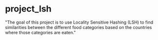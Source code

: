 # project_lsh
"The goal of this project is to use Locality Sensitive Hashing (LSH) to find similarities between the different food categories based on the countries where those categories are eaten."
